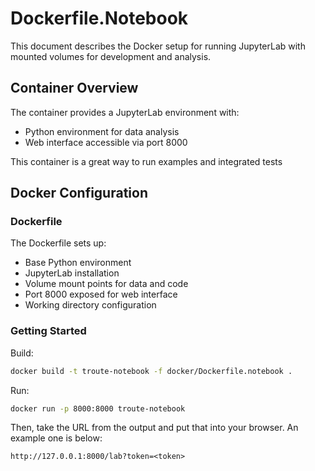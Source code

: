 # Dockerfile.Notebook

This document describes the Docker setup for running JupyterLab with mounted volumes for development and analysis.

## Container Overview

The container provides a JupyterLab environment with:
- Python environment for data analysis
- Web interface accessible via port 8000

This container is a great way to run examples and integrated tests

## Docker Configuration

### Dockerfile
The Dockerfile sets up:
- Base Python environment
- JupyterLab installation
- Volume mount points for data and code
- Port 8000 exposed for web interface
- Working directory configuration

### Getting Started

Build:
```bash
docker build -t troute-notebook -f docker/Dockerfile.notebook .
```

Run:
```bash
docker run -p 8000:8000 troute-notebook
```

Then, take the URL from the output and put that into your browser. An example one is below:
```
http://127.0.0.1:8000/lab?token=<token>
```
